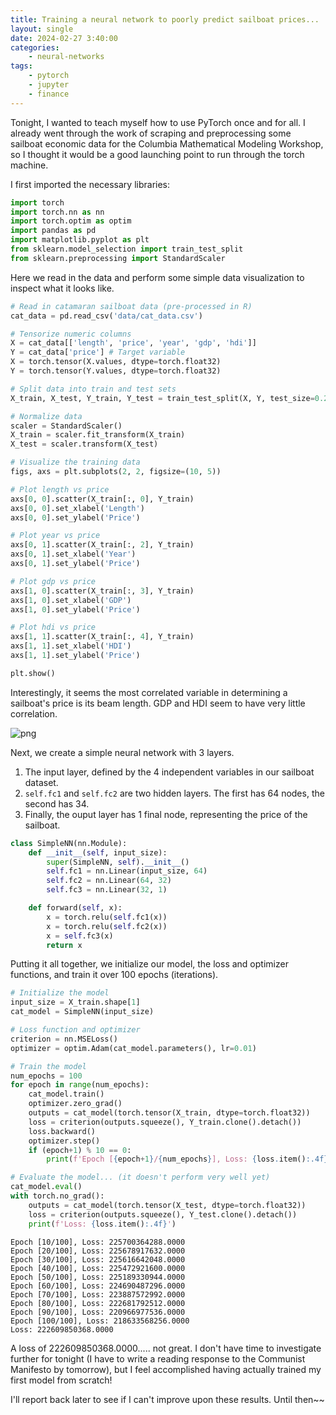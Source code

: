 ```yaml
---
title: Training a neural network to poorly predict sailboat prices...
layout: single
date: 2024-02-27 3:40:00
categories:
    - neural-networks
tags:
    - pytorch
    - jupyter
    - finance
---
```


Tonight, I wanted to teach myself how to use PyTorch once and for all. I already went through the work of scraping and preprocessing some sailboat economic data for the Columbia Mathematical Modeling Workshop, so I thought it would be a good launching point to run through the torch machine.

I first imported the necessary libraries:


```python
import torch
import torch.nn as nn
import torch.optim as optim
import pandas as pd
import matplotlib.pyplot as plt
from sklearn.model_selection import train_test_split
from sklearn.preprocessing import StandardScaler
```

Here we read in the data and perform some simple data visualization to inspect what it looks like. 


```python
# Read in catamaran sailboat data (pre-processed in R)
cat_data = pd.read_csv('data/cat_data.csv')

# Tensorize numeric columns
X = cat_data[['length', 'price', 'year', 'gdp', 'hdi']]
Y = cat_data['price'] # Target variable
X = torch.tensor(X.values, dtype=torch.float32)
Y = torch.tensor(Y.values, dtype=torch.float32)

# Split data into train and test sets
X_train, X_test, Y_train, Y_test = train_test_split(X, Y, test_size=0.2, random_state=42)

# Normalize data
scaler = StandardScaler()
X_train = scaler.fit_transform(X_train)
X_test = scaler.transform(X_test)

# Visualize the training data
figs, axs = plt.subplots(2, 2, figsize=(10, 5))

# Plot length vs price
axs[0, 0].scatter(X_train[:, 0], Y_train)
axs[0, 0].set_xlabel('Length')
axs[0, 0].set_ylabel('Price')

# Plot year vs price
axs[0, 1].scatter(X_train[:, 2], Y_train)
axs[0, 1].set_xlabel('Year')
axs[0, 1].set_ylabel('Price')

# Plot gdp vs price
axs[1, 0].scatter(X_train[:, 3], Y_train)
axs[1, 0].set_xlabel('GDP')
axs[1, 0].set_ylabel('Price')

# Plot hdi vs price
axs[1, 1].scatter(X_train[:, 4], Y_train)
axs[1, 1].set_xlabel('HDI')
axs[1, 1].set_ylabel('Price')

plt.show()
```


Interestingly, it seems the most correlated variable in determining a sailboat's price is its beam length. GDP and HDI seem to have very little correlation.
    
![png](../../assets/posts/2024-02-27-image1.png "Scatterplots of the input variables versus sailboat price")
    

Next, we create a simple neural network with 3 layers.
1. The input layer, defined by the 4 independent variables in our sailboat dataset.
2. `self.fc1` and `self.fc2` are two hidden layers. The first has 64 nodes, the second has 34.
3. Finally, the ouput layer has 1 final node, representing the price of the sailboat.


```python
class SimpleNN(nn.Module):
    def __init__(self, input_size):
        super(SimpleNN, self).__init__()
        self.fc1 = nn.Linear(input_size, 64)
        self.fc2 = nn.Linear(64, 32)
        self.fc3 = nn.Linear(32, 1)

    def forward(self, x):
        x = torch.relu(self.fc1(x))
        x = torch.relu(self.fc2(x))
        x = self.fc3(x)
        return x
```

Putting it all together, we initialize our model, the loss and optimizer functions, and train it over 100 epochs (iterations).


```python
# Initialize the model
input_size = X_train.shape[1]
cat_model = SimpleNN(input_size)

# Loss function and optimizer
criterion = nn.MSELoss()
optimizer = optim.Adam(cat_model.parameters(), lr=0.01)

# Train the model
num_epochs = 100
for epoch in range(num_epochs):
    cat_model.train()
    optimizer.zero_grad()
    outputs = cat_model(torch.tensor(X_train, dtype=torch.float32))
    loss = criterion(outputs.squeeze(), Y_train.clone().detach())
    loss.backward()
    optimizer.step()
    if (epoch+1) % 10 == 0:
        print(f'Epoch [{epoch+1}/{num_epochs}], Loss: {loss.item():.4f}')

# Evaluate the model... (it doesn't perform very well yet)
cat_model.eval()
with torch.no_grad():
    outputs = cat_model(torch.tensor(X_test, dtype=torch.float32))
    loss = criterion(outputs.squeeze(), Y_test.clone().detach())
    print(f'Loss: {loss.item():.4f}')
```

    Epoch [10/100], Loss: 225700364288.0000
    Epoch [20/100], Loss: 225678917632.0000
    Epoch [30/100], Loss: 225616642048.0000
    Epoch [40/100], Loss: 225472921600.0000
    Epoch [50/100], Loss: 225189330944.0000
    Epoch [60/100], Loss: 224690487296.0000
    Epoch [70/100], Loss: 223887572992.0000
    Epoch [80/100], Loss: 222681792512.0000
    Epoch [90/100], Loss: 220966977536.0000
    Epoch [100/100], Loss: 218633568256.0000
    Loss: 222609850368.0000


A loss of 222609850368.0000..... not great. I don't have time to investigate further for tonight (I have to write a reading response to the Communist Manifesto by tomorrow), but I feel accomplished having actually trained my first model from scratch!

I'll report back later to see if I can't improve upon these results. Until then~~
